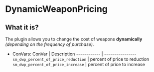 # DynamicWeaponPricing
## What it is?
The plugin allows you to change the cost of weapons **dynamically** *(depending on the frequency of purchase)*.
* ConVars:
ConVar | Description
------------ | ----------------
`sm_dwp_percent_of_price_reduction` |  percent of price to reduction
`sm_dwp_percent_of_price_increase` | percent of price to increase